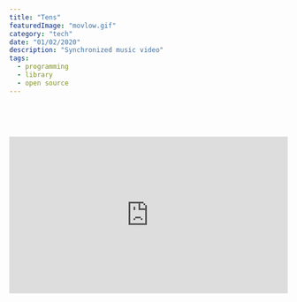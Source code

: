 ```yaml
---
title: "Tens"
featuredImage: "movlow.gif"
category: "tech"
date: "01/02/2020"
description: "Synchronized music video"
tags:
  - programming
  - library
  - open source
---
```


<style>
.iframes{
  max-width: 900px;
}
iframe {
  height: 500px;
  margin:60px auto 0px auto;
}
</style>

<div style="position: relative; width: 100%; height: 0; padding-bottom: 56.25%;">

<iframe style="position: absolute; top: 0; left: 0; width: 100%; height: 100%;" src="https://www.youtube.com/embed/whjlLivmA0E" frameborder="0" allowfullscreen></iframe>
</div>

